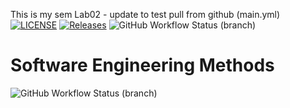 This is my sem
Lab02 - update to test pull from github (main.yml)
[![LICENSE](https://img.shields.io/github/license/Calum-Kerr/sem.svg?style=flat-square)](https://github.com/Calum-Kerr/sem/blob/master/LICENSE)
[![Releases](https://img.shields.io/github/release/Calum-Kerr/sem/all.svg?style=flat-square)](https://github.com/Calum-Kerr/sem/releases)
![GitHub Workflow Status (branch)](https://img.shields.io/github/actions/workflow/status/Calum-Kerr/sem/main.yml?branch=master)

# Software Engineering Methods
![GitHub Workflow Status (branch)](https://img.shields.io/github/actions/workflow/status/Calum-Kerr/sem/main.yml?branch=develop)
